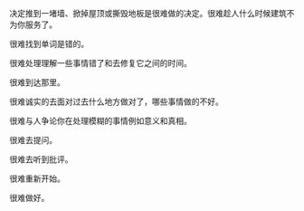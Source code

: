 决定推到一堵墙、掀掉屋顶或撕毁地板是很难做的决定。很难趁人什么时候建筑不为你服务了。

很难找到单词是错的。

很难处理理解一些事情错了和去修复它之间的时间。

很难到达那里。

很难诚实的去面对过去什么地方做对了，哪些事情做的不好。

很难与人争论你在处理模糊的事情例如意义和真相。

很难去提问。

很难去听到批评。

很难重新开始。

很难做好。